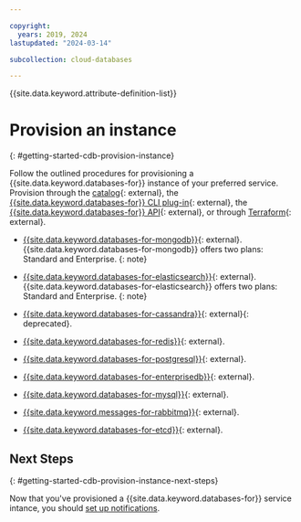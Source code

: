```yaml
---

copyright:
  years: 2019, 2024
lastupdated: "2024-03-14"

subcollection: cloud-databases

---
```


{{site.data.keyword.attribute-definition-list}}

# Provision an instance
{: #getting-started-cdb-provision-instance}

Follow the outlined procedures for provisioning a {{site.data.keyword.databases-for}} instance of your preferred service. Provision through the [catalog](https://cloud.ibm.com/catalog/services/databases-for-mongodb){: external}, the [{{site.data.keyword.databases-for}} CLI plug-in](/docs/databases-cli-plugin?topic=databases-cli-plugin-cdb-reference){: external}, the [{{site.data.keyword.databases-for}} API](https://cloud.ibm.com/apidocs/cloud-databases-api/cloud-databases-api-v5#introduction){: external}, or through [Terraform](https://registry.terraform.io/providers/IBM-Cloud/ibm/latest/docs/resources/database){: external}.

- [{{site.data.keyword.databases-for-mongodb}}](/docs/databases-for-mongodb?topic=databases-for-mongodb-provisioning){: external}. 
   {{site.data.keyword.databases-for-mongodb}} offers two plans: Standard and Enterprise.
   {: note}

- [{{site.data.keyword.databases-for-elasticsearch}}](/docs/databases-for-elasticsearch?topic=databases-for-elasticsearch-provisioning){: external}. 
   {{site.data.keyword.databases-for-elasticsearch}} offers two plans: Standard and Enterprise.
   {: note}

- [{{site.data.keyword.databases-for-cassandra}}](/docs/databases-for-cassandra?topic=databases-for-cassandra-provisioning){: external}{: deprecated}.

- [{{site.data.keyword.databases-for-redis}}](/docs/databases-for-redis?topic=databases-for-redis-provisioning){: external}.

- [{{site.data.keyword.databases-for-postgresql}}](/docs/databases-for-postgresql?topic=databases-for-postgresql-provisioning){: external}.

- [{{site.data.keyword.databases-for-enterprisedb}}](/docs/databases-for-enterprisedb?topic=databases-for-enterprisedb-provisioning){: external}.

- [{{site.data.keyword.databases-for-mysql}}](/docs/databases-for-mysql?topic=databases-for-mysql-provisioning){: external}.

- [{{site.data.keyword.messages-for-rabbitmq}}](/docs/messages-for-rabbitmq?topic=messages-for-rabbitmq-provisioning){: external}.

- [{{site.data.keyword.databases-for-etcd}}](/docs/databases-for-etcd?topic=databases-for-etcd-provisioning){: external}.

## Next Steps
{: #getting-started-cdb-provision-instance-next-steps}

Now that you've provisioned a {{site.data.keyword.databases-for}} service intance, you should [set up notifications](/docs/cloud-databases?topic=cloud-databases-getting-started-cdb-setup-notifs).
